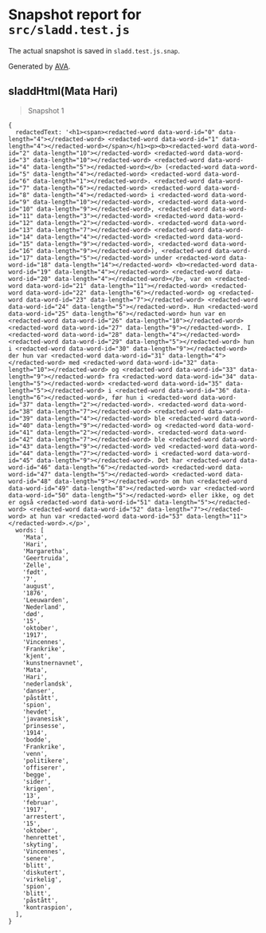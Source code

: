 # Snapshot report for `src/sladd.test.js`

The actual snapshot is saved in `sladd.test.js.snap`.

Generated by [AVA](https://avajs.dev).

## sladdHtml(Mata Hari)

> Snapshot 1

    {
      redactedText: '<h1><span><redacted-word data-word-id="0" data-length="4"></redacted-word> <redacted-word data-word-id="1" data-length="4"></redacted-word></span></h1><p><b><redacted-word data-word-id="2" data-length="10"></redacted-word> <redacted-word data-word-id="3" data-length="10"></redacted-word> <redacted-word data-word-id="4" data-length="5"></redacted-word></b> (<redacted-word data-word-id="5" data-length="4"></redacted-word> <redacted-word data-word-id="6" data-length="1"></redacted-word>. <redacted-word data-word-id="7" data-length="6"></redacted-word> <redacted-word data-word-id="8" data-length="4"></redacted-word> i <redacted-word data-word-id="9" data-length="10"></redacted-word>, <redacted-word data-word-id="10" data-length="9"></redacted-word>, <redacted-word data-word-id="11" data-length="3"></redacted-word> <redacted-word data-word-id="12" data-length="2"></redacted-word>. <redacted-word data-word-id="13" data-length="7"></redacted-word> <redacted-word data-word-id="14" data-length="4"></redacted-word> <redacted-word data-word-id="15" data-length="9"></redacted-word>, <redacted-word data-word-id="16" data-length="9"></redacted-word>), <redacted-word data-word-id="17" data-length="5"></redacted-word> under <redacted-word data-word-id="18" data-length="14"></redacted-word> <b><redacted-word data-word-id="19" data-length="4"></redacted-word> <redacted-word data-word-id="20" data-length="4"></redacted-word></b>, var en <redacted-word data-word-id="21" data-length="11"></redacted-word> <redacted-word data-word-id="22" data-length="6"></redacted-word> og <redacted-word data-word-id="23" data-length="7"></redacted-word> <redacted-word data-word-id="24" data-length="5"></redacted-word>. Hun <redacted-word data-word-id="25" data-length="6"></redacted-word> hun var en <redacted-word data-word-id="26" data-length="10"></redacted-word> <redacted-word data-word-id="27" data-length="9"></redacted-word>. I <redacted-word data-word-id="28" data-length="4"></redacted-word> <redacted-word data-word-id="29" data-length="5"></redacted-word> hun i <redacted-word data-word-id="30" data-length="9"></redacted-word> der hun var <redacted-word data-word-id="31" data-length="4"></redacted-word> med <redacted-word data-word-id="32" data-length="10"></redacted-word> og <redacted-word data-word-id="33" data-length="9"></redacted-word> fra <redacted-word data-word-id="34" data-length="5"></redacted-word> <redacted-word data-word-id="35" data-length="5"></redacted-word> i <redacted-word data-word-id="36" data-length="6"></redacted-word>, før hun i <redacted-word data-word-id="37" data-length="2"></redacted-word>. <redacted-word data-word-id="38" data-length="7"></redacted-word> <redacted-word data-word-id="39" data-length="4"></redacted-word> ble <redacted-word data-word-id="40" data-length="9"></redacted-word> og <redacted-word data-word-id="41" data-length="2"></redacted-word>. <redacted-word data-word-id="42" data-length="7"></redacted-word> ble <redacted-word data-word-id="43" data-length="9"></redacted-word> ved <redacted-word data-word-id="44" data-length="7"></redacted-word> i <redacted-word data-word-id="45" data-length="9"></redacted-word>. Det har <redacted-word data-word-id="46" data-length="6"></redacted-word> <redacted-word data-word-id="47" data-length="5"></redacted-word> <redacted-word data-word-id="48" data-length="9"></redacted-word> om hun <redacted-word data-word-id="49" data-length="8"></redacted-word> var <redacted-word data-word-id="50" data-length="5"></redacted-word> eller ikke, og det er også <redacted-word data-word-id="51" data-length="5"></redacted-word> <redacted-word data-word-id="52" data-length="7"></redacted-word> at hun var <redacted-word data-word-id="53" data-length="11"></redacted-word>.</p>',
      words: [
        'Mata',
        'Hari',
        'Margaretha',
        'Geertruida',
        'Zelle',
        'født',
        '7',
        'august',
        '1876',
        'Leeuwarden',
        'Nederland',
        'død',
        '15',
        'oktober',
        '1917',
        'Vincennes',
        'Frankrike',
        'kjent',
        'kunstnernavnet',
        'Mata',
        'Hari',
        'nederlandsk',
        'danser',
        'påstått',
        'spion',
        'hevdet',
        'javanesisk',
        'prinsesse',
        '1914',
        'bodde',
        'Frankrike',
        'venn',
        'politikere',
        'offiserer',
        'begge',
        'sider',
        'krigen',
        '13',
        'februar',
        '1917',
        'arrestert',
        '15',
        'oktober',
        'henrettet',
        'skyting',
        'Vincennes',
        'senere',
        'blitt',
        'diskutert',
        'virkelig',
        'spion',
        'blitt',
        'påstått',
        'kontraspion',
      ],
    }
